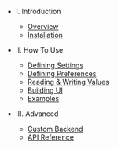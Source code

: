 - I. Introduction
    - [Overview](README.md)
    - [Installation](installation.md)

- II. How To Use
    - [Defining Settings](defining-settings.md)
    - [Defining Preferences](defining-preferences.md)
    - [Reading & Writing Values](reading-and-writing-values.md)
    - [Building UI](building-ui.md)
    - [Examples](examples.md)

- III. Advanced
    - [Custom Backend](custom-backend.md)
    - [API Reference](reference.md)
